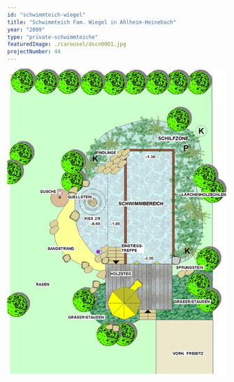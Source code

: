 ```yaml
---
id: "schwimmteich-wiegel"
title: "Schwimmteich Fam. Wiegel in Ahlheim-Heinebach"
year: "2009"
type: "private-schwimmteiche"
featuredImage: ./carousel/dscn0001.jpg
projectNumber: 44
---
```


![Entwurf](./images/44entwurf.jpg)
